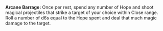 **Arcane Barrage:** Once per rest, spend any number of Hope and shoot magical projectiles that strike a target of your choice within Close range. Roll a number of d6s equal to the Hope spent and deal that much magic damage to the target.

